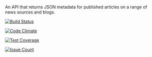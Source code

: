 An API that returns JSON metadata for published articles on a range of news sources and blogs.

[![Build Status](https://travis-ci.org/LWanjiru/checkpoint1-newsapi.svg?branch=master)](https://travis-ci.org/LWanjiru/checkpoint1-newsapi)

[![Code Climate](https://codeclimate.com/github/LWanjiru/checkpoint1-newsapi/badges/gpa.svg)](https://codeclimate.com/github/LWanjiru/checkpoint1-newsapi)

[![Test Coverage](https://codeclimate.com/github/LWanjiru/checkpoint1-newsapi/badges/coverage.svg)](https://codeclimate.com/github/LWanjiru/checkpoint1-newsapi/coverage)

[![Issue Count](https://codeclimate.com/github/LWanjiru/checkpoint1-newsapi/badges/issue_count.svg)](https://codeclimate.com/github/LWanjiru/checkpoint1-newsapi)
